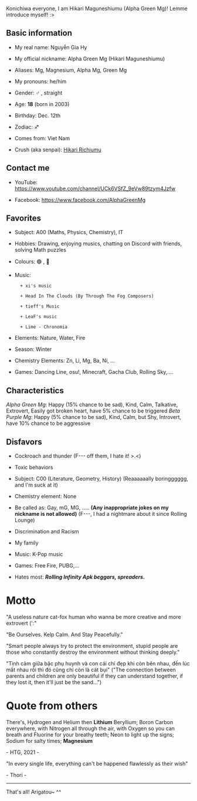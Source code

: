 Konichiwa everyone, I am Hikari Maguneshiumu (Alpha Green Mg)!  Lemme introduce myself! :>

## Basic information
- My real name: Nguyễn Gia Hy

- My official nickname: Alpha Green Mg (Hikari Maguneshiumu)

- Aliases: Mg, Magnesium, Alpha Mg, Green Mg

- My pronouns: he/him

- Gender: ♂️ , straight

- Age: **18** (born in 2003)

- Birthday: Dec. 12th

- Zodiac: ♐

- Comes from: Viet Nam

- Crush (aka senpai): [Hikari Richiumu](https://github.com/hikari2006)

## Contact me

- YouTube: https://www.youtube.com/channel/UCk6VSfZ_9eVw89tzym4Jzfw

- Facebook: https://www.facebook.com/AlphaGreenMg

## Favorites
- Subject: A00 (Maths, Physics, Chemistry), IT

- Hobbies: Drawing, enjoying musics, chatting on Discord with friends, solving Math puzzles

- Colours: 🟢 , 🔵

- Music:

        + xi's music
        
        + Head In The Clouds (By Through The Fog Composers)
        
        + tieff's Music
        
        + LeaF's music
        
        + Lime - Chronomia
        
- Elements: Nature, Water, Fire

- Season: Winter

- Chemistry Elements: Zn, Li, Mg, Ba, Ni, ...

- Games: Dancing Line, osu!, Minecraft, Gacha Club, Rolling Sky,....

## Characteristics
*Alpha Green Mg*: Happy (15% chance to be sad), Kind, Calm, Talkative, Extrovert, Easily got broken heart, have 5% chance to be triggered
*Beta Purple Mg*: Happy (5% chance to be sad), Kind, Calm, but Shy, Introvert, have 10% chance to be aggressive

## Disfavors

- Cockroach and thunder (F--- off them, I hate it! >.<)
    
- Toxic behaviors
    
- Subject: C00 (Literature, Geometry, History) (Reaaaaaally boringggggg, and I'm suck at it)

- Chemistry element: None
    
- Be called as: Gay, mG, MG, ..... **(Any inappropriate jokes on my nickname is not allowed)** (F---, I had a nightmare about it since Rolling Lounge)
    
- Discrimination and Racism
    
- My family
    
- Music: K-Pop music
    
- Games: Free Fire, PUBG,...
    
- Hates most: ***Rolling Infinity Apk beggars, spreaders.***

# Motto
    
"A useless nature cat-fox human who wanna be more creative and more extrovert (':"
    
"Be Ourselves. Kelp Calm. And Stay Peacefully."
    
"Smart people always try to protect the environment, stupid people are those who constantly destroy the environment without thinking deeply."
    
"Tình cảm giữa bậc phụ huynh và con cái chỉ đẹp khi còn bên nhau, đến lúc mất nhau rồi thì đó cũng chỉ còn là cát bụi" ("The connection between parents and children are only beautiful if they can understand together, if they lost it, then it'll just be the sand...")

# Quote from others

There's, Hydrogen and Helium then **Lithium** Beryllium; Boron Carbon everywhere, with Nitrogen all through the air, with Oxygen so you can breath and Fluorine for your breathy teeth; Neon to light up the signs; Sodium for salty times; **Magnesium** 

\- HTG, 2021 -

"In every single life, everything can't be happened flawlessly as their wish"

\- Thori -

---

That's all! Arigatou~ ^^


<!---
greenmg2003/greenmg2003 is a ✨ special ✨ repository because its `README.md` (this file) appears on your GitHub profile.
You can click the Preview link to take a look at your changes.
--->
